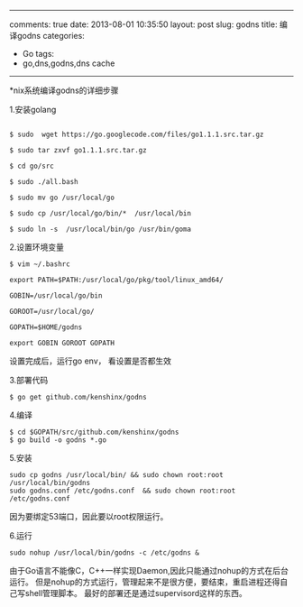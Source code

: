 
---
comments: true
date: 2013-08-01 10:35:50
layout: post
slug: godns
title: 编译godns
categories:
- Go
tags:
- go,dns,godns,dns cache
---

*nix系统编译godns的详细步骤

1.安装golang 

```

$ sudo  wget https://go.googlecode.com/files/go1.1.1.src.tar.gz

$ sudo tar zxvf go1.1.1.src.tar.gz

$ cd go/src

$ sudo ./all.bash

$ sudo mv go /usr/local/go

$ sudo cp /usr/local/go/bin/*  /usr/local/bin 

$ sudo ln -s  /usr/local/bin/go /usr/bin/goma

```

2.设置环境变量


```
$ vim ~/.bashrc

export PATH=$PATH:/usr/local/go/pkg/tool/linux_amd64/

GOBIN=/usr/local/go/bin

GOROOT=/usr/local/go/

GOPATH=$HOME/godns

export GOBIN GOROOT GOPATH

```

设置完成后，运行go env， 看设置是否都生效



3.部署代码

``` 
$ go get github.com/kenshinx/godns
```


4.编译

```
$ cd $GOPATH/src/github.com/kenshinx/godns
$ go build -o godns *.go
```

5.安装

```
sudo cp godns /usr/local/bin/ && sudo chown root:root /usr/local/bin/godns
sudo godns.conf /etc/godns.conf  && sudo chown root:root /etc/godns.conf
```

因为要绑定53端口，因此要以root权限运行。


6.运行

```
sudo nohup /usr/local/bin/godns -c /etc/godns &

```
由于Go语言不能像C，C++一样实现Daemon,因此只能通过nohup的方式在后台运行。
但是nohup的方式运行，管理起来不是很方便，要结束，重启进程还得自己写shell管理脚本。
最好的部署还是通过supervisord这样的东西。


